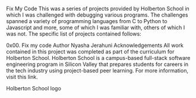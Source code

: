 Fix My Code
This was a series of projects provided by Holberton School in which I was challenged with debugging various programs. The challenges spanned a variety of programming languages from C to Python to Javascript and more, some of which I was familiar with, others of which I was not. The specific list of projects contained follows:

0x00. Fix my code
Author
Nyasha Jerahuni <Quintony1>
Acknowledgements
All work contained in this project was completed as part of the curriculum for Holberton School. Holberton School is a campus-based full-stack software engineering program in Silicon Valley that prepares students for careers in the tech industry using project-based peer learning. For more information, visit this link.

Holberton School logo
